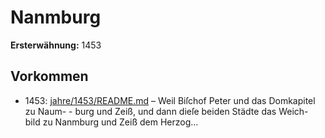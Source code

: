 # Nanmburg

**Ersterwähnung:** 1453

## Vorkommen
- 1453: [jahre/1453/README.md](../jahre/1453/README.md) – Weil Biſchof Peter und das Domkapitel zu Naum- -
burg und Zeiß, und dann dieſe beiden Städte das Weich-
bild zu Nanmburg und Zeiß dem Herzog...

